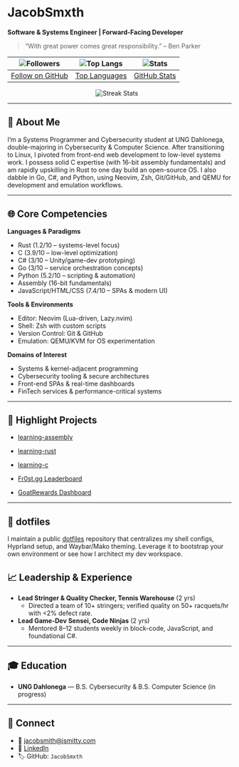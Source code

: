 <!-- ==================================================
   JacobSmxth’s GitHub Profile README.md
   Forward-Facing Engineer | Data-Driven & Systems-Oriented
   ================================================== -->

# JacobSmxth
**Software & Systems Engineer | Forward-Facing Developer**

> “With great power comes great responsibility.” – Ben Parker

<!-- BADGES -->
<!-- BADGES -->
| ![Followers](https://img.shields.io/github/followers/JacobSmxth?label=Follow&style=social) | ![Top Langs](https://github-readme-stats.vercel.app/api/top-langs/?username=JacobSmxth&layout=compact&theme=vision-friendly-dark) | ![Stats](https://github-readme-stats.vercel.app/api?username=JacobSmxth&show_icons=true&theme=vision-friendly-dark) |
|:---:|:---:|:---:|
| [Follow on GitHub](https://github.com/JacobSmxth) | [Top Languages](https://github.com/anuraghazra/github-readme-stats) | [GitHub Stats](https://github.com/anuraghazra/github-readme-stats) |

<p align="center">
  <img alt="Streak Stats" src="https://github-readme-streak-stats.herokuapp.com/?user=JacobSmxth&theme=vision-friendly-dark&date_format=M%20j%5B%2C%20Y%5D" />
  &nbsp;&nbsp;
</p>

---

## 🚀 About Me
I’m a Systems Programmer and Cybersecurity student at UNG Dahlonega, double-majoring in Cybersecurity & Computer Science. After transitioning to Linux, I pivoted from front-end web development to low-level systems work. I possess solid C expertise (with 16-bit assembly fundamentals) and am rapidly upskilling in Rust to one day build an open-source OS. I also dabble in Go, C#, and Python, using Neovim, Zsh, Git/GitHub, and QEMU for development and emulation workflows.

---

## 🌐 Core Competencies
**Languages & Paradigms**
- Rust (1.2/10 – systems-level focus)
- C (3.9/10 – low-level optimization)
- C# (3/10 – Unity/game-dev prototyping)
- Go (3/10 – service orchestration concepts)
- Python (5.2/10 – scripting & automation)
- Assembly (16-bit fundamentals)
- JavaScript/HTML/CSS (7.4/10 – SPAs & modern UI)

**Tools & Environments**
- Editor: Neovim (Lua-driven, Lazy.nvim)
- Shell: Zsh with custom scripts
- Version Control: Git & GitHub
- Emulation: QEMU/KVM for OS experimentation

**Domains of Interest**
- Systems & kernel-adjacent programming
- Cybersecurity tooling & secure architectures
- Front-end SPAs & real-time dashboards
- FinTech services & performance-critical systems

---

## 💼 Highlight Projects

- [learning-assembly](https://github.com/JacobSmxth/learning-assembly)
- [learning-rust](https://github.com/JacobSmxth/learning-rust)
- [learning-c](https://github.com/JacobSmxth/learning-c)

- [Fr0st.gg Leaderboard](https://fr0st.gg/leaderboard)
- [GoatRewards Dashboard](https://www.goatrewards.com/)

---


## 🔧 dotfiles

I maintain a public [dotfiles](https://github.com/JacobSmxth/dotfiles) repository
that centralizes my shell configs, Hyprland setup, and Waybar/Mako theming.
Leverage it to bootstrap your own environment or see how I architect my dev workspace.

## 📈 Leadership & Experience
- **Lead Stringer & Quality Checker, Tennis Warehouse** (2 yrs)
  - Directed a team of 10+ stringers; verified quality on 50+ racquets/hr with <2% defect rate.
- **Lead Game-Dev Sensei, Code Ninjas** (2 yrs)
  - Mentored 8–12 students weekly in block-code, JavaScript, and foundational C#.

---

## 🎓 Education
- **UNG Dahlonega** — B.S. Cybersecurity & B.S. Computer Science (in progress)

---

## 🔗 Connect
- 📧 jacobsmith@jsmitty.com
- 🔗 [LinkedIn](https://www.linkedin.com/in/jacobsmxth)
- 🏷️ GitHub: `JacobSmxth`

